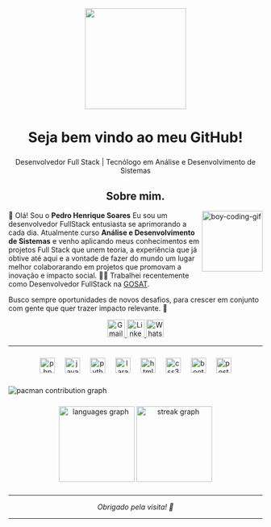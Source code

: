 <div align="center">
  <img height="200" src="https://media.giphy.com/media/v1.Y2lkPTc5MGI3NjExZGJ3dG03YTNkbzZ3ZjhxMXgwcWRnZWtmZmVqdDhvYjZ5bnpnZWNrZSZlcD12MV9naWZzX3NlYXJjaCZjdD1n/NHvv0Bo3oGq1eTBDd1/giphy.gif"  />
</div>

###

<h1 align="center">Seja bem vindo ao meu GitHub!</h1>

###

<p align="center">Desenvolvedor Full Stack | Tecnólogo em Análise e Desenvolvimento de Sistemas</p>

###

## 
<h2 align="center">Sobre mim.</h2>

<img align="right" alt="boy-coding-gif" src="https://media.giphy.com/media/MD0svLSDeudszrNrp0/giphy.gif?cid=ecf05e47d99sgupecm53zpocazzo18475gzm0ziy7f0d5223&ep=v1_gifs_related&rid=giphy.gif&ct=g" width="120"/>

🚀 Olá! Sou o **Pedro Henrique Soares**
Eu sou um desenvolvedor FullStack entusiasta se aprimorando a cada dia. Atualmente curso **Análise e Desenvolvimento de Sistemas** e venho aplicando meus conhecimentos em projetos Full Stack que unem teoria, a experiência que já obtive até aqui e a vontade de fazer do mundo um lugar melhor colaborarando em projetos que promovam a inovação e impacto social.
👩‍💻 Trabalhei recentemente como Desenvolvedor FullStack na <a href="https://www.gosat.org/">GOSAT</a>.

Busco sempre oportunidades de novos desafios, para crescer em conjunto com gente que quer trazer impacto relevante. 🤝

<div align="center">
  <a href="mailto:pedro.soaressh@gmail.com">
    <img src="https://img.shields.io/static/v1?message=Gmail&logo=gmail&label=&color=FF6584&logoColor=white&labelColor=&style=for-the-badge" height="35" alt="Gmail logo" />
  </a> 
  <a href="https://www.linkedin.com/in/pedrohs07041999/">
    <img src="https://img.shields.io/static/v1?message=LinkedIn&logo=linkedin&label=&color=0077B5&logoColor=white&labelColor=&style=for-the-badge" height="35" alt="LinkedIn logo" />
  </a>
  <a href="https://wa.me/5531995237329">
    <img src="https://img.shields.io/static/v1?message=WhatsApp&logo=whatsapp&label=&color=25D366&logoColor=white&labelColor=&style=for-the-badge" height="35" alt="WhatsApp logo" />
  </a>
</div>

---

###

<div align="center">
  <img src="https://cdn.jsdelivr.net/gh/devicons/devicon/icons/php/php-original.svg" height="30" alt="php logo"  />
  <img width="12" />
  <img src="https://cdn.jsdelivr.net/gh/devicons/devicon/icons/javascript/javascript-original.svg" height="30" alt="javascript logo"  />
  <img width="12" />
  <img src="https://cdn.jsdelivr.net/gh/devicons/devicon/icons/python/python-original.svg" height="30" alt="python logo"  />
  <img width="12" />
  <img src="https://cdn.jsdelivr.net/gh/devicons/devicon/icons/laravel/laravel-original.svg" height="30" alt="laravel logo"  />
  <img width="12" />
  <img src="https://cdn.jsdelivr.net/gh/devicons/devicon/icons/html5/html5-original.svg" height="30" alt="html5 logo"  />
  <img width="12" />
  <img src="https://cdn.jsdelivr.net/gh/devicons/devicon/icons/css3/css3-original.svg" height="30" alt="css3 logo"  />
  <img width="12" />
  <img src="https://cdn.jsdelivr.net/gh/devicons/devicon/icons/bootstrap/bootstrap-original.svg" height="30" alt="bootstrap logo"  />
  <img width="12" />
  <img src="https://cdn.jsdelivr.net/gh/devicons/devicon/icons/postgresql/postgresql-original.svg" height="30" alt="postgresql logo"  />
</div>

###

<picture>
  <source media="(prefers-color-scheme: dark)" srcset="https://raw.githubusercontent.com/1PedroSoares/1PedroSoares/output/pacman-contribution-graph-dark.svg">
  <source media="(prefers-color-scheme: light)" srcset="https://raw.githubusercontent.com/1PedroSoares/1PedroSoares/output/pacman-contribution-graph.svg">
  <img alt="pacman contribution graph" src="https://raw.githubusercontent.com/1PedroSoares/1PedroSoares/output/pacman-contribution-graph.svg">
</picture>

###

<div align="center">
  <img src="https://github-readme-stats.vercel.app/api/top-langs?username=1PedroSoares&locale=en&hide_title=false&layout=compact&card_width=320&langs_count=5&theme=dracula&hide_border=false&order=2" height="150" alt="languages graph"  />
  <img src="https://streak-stats.demolab.com?user=1PedroSoares&locale=en&mode=daily&theme=dracula&hide_border=false&border_radius=5&order=3" height="150" alt="streak graph"  />
</div>

###

---

<p align="center"><i>Obrigado pela visita! 🤝</i></p>

---

<!---
1PedroSoares/1PedroSoares is a ✨ special ✨ repository because its `README.md` (this file) appears on your GitHub profile.
You can click the Preview link to take a look at your changes.
--->
